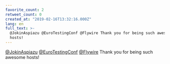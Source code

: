 ```yaml
---
favorite_count: 2
retweet_count: 0
created_at: "2019-02-16T13:32:16.000Z"
lang: en
full_text: >-
  @JokinAspiazu @EuroTestingConf @Flywire Thank you for being such awesome
  hosts!
---
```


[@JokinAspiazu](https://twitter.com/JokinAspiazu)
[@EuroTestingConf](https://twitter.com/EuroTestingConf)
[@Flywire](https://twitter.com/Flywire) Thank you for being such awesome hosts!

